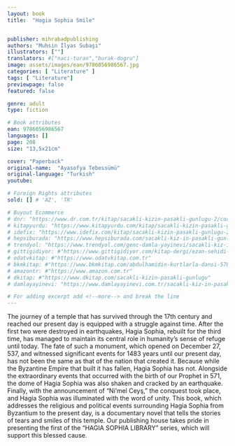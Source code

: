 ```yaml
---
layout: book
title:  "Hagia Sophia Smile"


publisher: mihrabadpublishing
authors: "Muhsin İlyas Subaşı"
illustrators: [""]
translators: #["naci-turan","burak-dogru"]
image: assets/images/ean/9786056986567.jpg
categories: [ "Literature" ]
tags: [ "Literature"]
previewpage: false
featured: false

genre: adult
type: fiction

# Book attributes
ean: 9786056986567
languages: []
page: 208
size: "13,5x21cm"

cover: "Paperback"
original-name:  "Ayasofya Tebessümü"
original-language: "Turkish"
youtube:

# Foreign Rights attributes
sold: [] # 'AZ', 'TR'

# Buyout Ecommerce
# dnr: "https://www.dr.com.tr/kitap/sacakli-kizin-pasakli-gunlugu-2/cocuk-ve-genclik/genclik-10-yas/roman-oyku/urunno=0001893059001"
# kitapyurdu: "https://www.kitapyurdu.com/kitap/sacakli-kizin-pasakli-gunlugu-2-/560122.html&filter_name=Sa%C3%A7akl%C4%B1+K%C4%B1z%27%C4%B1n+Pasakl%C4%B1+G%C3%BCnl%C3%BC%C4%9F%C3%BC+2"
# idefix: "https://www.idefix.com/kitap/sacakli-kizin-pasakli-gunlugu-2/cocuk-ve-genclik/genclik-10-yas/roman-oyku/urunno=0001893059001"
# hepsiburada: "https://www.hepsiburada.com/sacakli-kiz-in-pasakli-gunlugu-2-damla-yayinevi-p-HBV000012ER86"
# trendyol: "https://www.trendyol.com/genc-damla-yayinevi/sacakli-kiz-in-pasakli-gunlugu-2-p-54825777"
# gittigidiyor: #"https://www.gittigidiyor.com/kitap-dergi/ezan-sehidi-adnan-menderes_pdp_732728793"
# odatvkitap: #"https://www.odatvkitap.com.tr"
# bkmkitap: #"https://www.bkmkitap.com/abdulhamidin-kurtlarla-dansi-578226"
# amazontr: #"https://www.amazon.com.tr"
# dkitap: #"https://www.dkitap.com/sacakli-kizin-pasakli-gunlugu"
# damlayayinevi: "https://www.damlayayinevi.com.tr/sacakli-kiz-in-pasakli-gunlugu-2-bu-iste-bi-terslik-var"

# For adding excerpt add <!--more--> and break the line
---
```

The journey of a temple that has survived
through the 17th century and reached our present day is equipped with a struggle against time.
After the first two were destroyed in earthquakes,
Hagia Sophia, rebuilt for the third time, has managed to maintain its central role in humanity’s
sense of refuge until today. The fate of such a
monument, which opened on December 27, 537,
and witnessed significant events for 1483 years
until our present day, has not been the same as
that of the nation that created it. Because while
the Byzantine Empire that built it has fallen, Hagia Sophia has not. Alongside the extraordinary
events that occurred with the birth of our Prophet
in 571, the dome of Hagia Sophia was also shaken and cracked by an earthquake. Finally, with
the announcement of “Ni’mel Ceyş,” the conquest
took place, and Hagia Sophia was illuminated with
the word of unity. This book, which addresses the
religious and political events surrounding Hagia
Sophia from Byzantium to the present day, is a
documentary novel that tells the stories of tears
and smiles of this temple. Our publishing house
takes pride in presenting the first of the “HAGIA
SOPHIA LIBRARY” series, which will support this
blessed cause.
<!--more--> 

